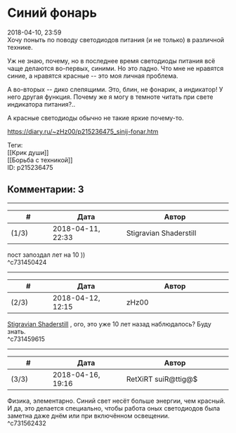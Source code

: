 Синий фонарь
============

  
2018-04-10, 23:59  
 Хочу поныть по поводу светодиодов питания (и не только) в различной технике.   
   
 Уж не знаю, почему, но в последнее время светодиоды питания всё чаще делаются во-первых, синими. Но это ладно. Что мне не нравятся синие, а нравятся красные -- это моя личная проблема.   
   
 А во-вторых -- дико слепящими. Это, блин, не фонарик, а индикатор! У него другая функция. Почему же я могу в темноте читать при свете индикатора питания?..   
   
 А красные светодиоды обычно не такие яркие почему-то.   
  
<https://diary.ru/~zHz00/p215236475_sinij-fonar.htm>  
  
Теги:  
[[Крик души]]  
[[Борьба с техникой]]  
ID: p215236475  


Комментарии: 3
--------------

  


---



|         #         |              Дата              |                     Автор                     |           ID           |
| --- | --- | --- | --- |
| (1/3) | 2018-04-11, 22:33 | Stigravian Shaderstill | c731450424 |

  
 пост запоздал лет на 10 ))   
 ^c731450424

---



|         #         |              Дата              |                     Автор                     |           ID           |
| --- | --- | --- | --- |
| (2/3) | 2018-04-12, 12:15 | zHz00 | c731459615 |

  
  [Stigravian Shaderstill](http://stigravian.diary.ru "Science, Death, Rock-n-Roll")  , ого, это уже 10 лет назад наблюдалось? Буду знать.   
 ^c731459615

---



|         #         |              Дата              |                     Автор                     |           ID           |
| --- | --- | --- | --- |
| (3/3) | 2018-04-16, 19:16 | RetXiRT suiR@ttig@$ | c731562432 |

  
  Физика, элементарно. Синий свет несёт больше энергии, чем красный. И да, это делается специально, чтобы работа оных светодиодов была заметна даже днём или при включённом освещении.    
 ^c731562432